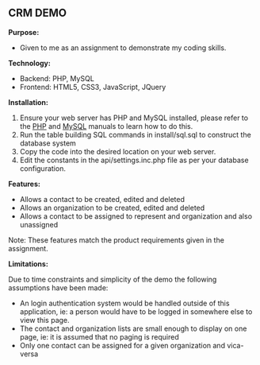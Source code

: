 ## CRM DEMO ##

**Purpose:**

* Given to me as an assignment to demonstrate my coding skills.  

**Technology:**

* Backend: PHP, MySQL
* Frontend: HTML5, CSS3, JavaScript, JQuery

**Installation:**

1. Ensure your web server has PHP and MySQL installed, please refer to the [PHP](http://php.net/manual/en/install.php) and [MySQL](http://dev.mysql.com/doc/refman/5.7/en/installing.html) manuals to learn how to do this.
2. Run the table building SQL commands in install/sql.sql to construct the database system
3. Copy the code into the desired location on your web server.
4. Edit the constants in the api/settings.inc.php file as per your database configuration.

**Features:**

* Allows a contact to be created, edited and deleted
* Allows an organization to be created, edited and deleted
* Allows a contact to be assigned to represent and organization and also unassigned

Note: These features match the product requirements given in the assignment.

**Limitations:**

Due to time constraints and simplicity of the demo the following assumptions have been made:

* An login authentication system would be handled outside of this application, ie: a person would have to be logged in somewhere else to view this page.
* The contact and organization lists are small enough to display on one page, ie: it is assumed that no paging is required
* Only one contact can be assigned for a given organization and vica-versa
